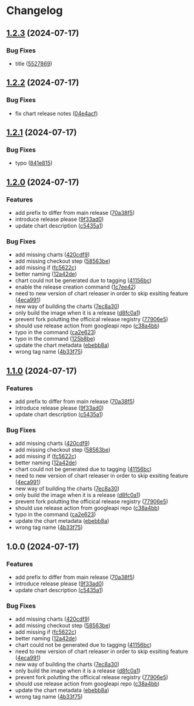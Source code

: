 # Changelog

## [1.2.3](https://github.com/iandyh/shibuya/compare/v1.2.2...v1.2.3) (2024-07-17)


### Bug Fixes

* title ([5527869](https://github.com/iandyh/shibuya/commit/55278696651236bc8bf353b1b20f109c18742d2a))

## [1.2.2](https://github.com/iandyh/shibuya/compare/v1.2.1...v1.2.2) (2024-07-17)


### Bug Fixes

* fix chart release notes ([04e4acf](https://github.com/iandyh/shibuya/commit/04e4acfd48036207ff5a609fd4d55880903b66f7))

## [1.2.1](https://github.com/iandyh/shibuya/compare/v1.2.0...v1.2.1) (2024-07-17)


### Bug Fixes

* typo ([841e815](https://github.com/iandyh/shibuya/commit/841e815092e8fc126bf8a5a30b1c6360b92e3c83))

## [1.2.0](https://github.com/iandyh/shibuya/compare/v1.1.0...v1.2.0) (2024-07-17)


### Features

* add prefix to differ from main release ([70a38f5](https://github.com/iandyh/shibuya/commit/70a38f574ad5593c78d77456b6a83f735d62f3e4))
* introduce release please ([9f33ad0](https://github.com/iandyh/shibuya/commit/9f33ad0c7c22d1063b68fc22f7746e1ce748c86f))
* update chart description ([c5435a1](https://github.com/iandyh/shibuya/commit/c5435a10d80978d5a9734bc18cfebb20ab9e4826))


### Bug Fixes

* add missing charts ([420cdf9](https://github.com/iandyh/shibuya/commit/420cdf94fa56d13b7bec7ce12dde20d14c1ffc39))
* add missing checkout step ([58563be](https://github.com/iandyh/shibuya/commit/58563beef038324e2b520540a779beb0efce4a59))
* add missing if ([fc5622c](https://github.com/iandyh/shibuya/commit/fc5622ca1a59ca3dec356039145bac5f6bf15c9c))
* better naming ([12a42de](https://github.com/iandyh/shibuya/commit/12a42de7e83c3e37f0e44a6fff923a5f59e48cfe))
* chart could not be generated due to tagging ([41156bc](https://github.com/iandyh/shibuya/commit/41156bcdc0af51fb45c866a71ce1a06f0268470e))
* enable the release creation command ([1c7ee42](https://github.com/iandyh/shibuya/commit/1c7ee42fc06096d0b2b238f9712b99a9a44793fe))
* need to new version of chart releaser in order to skip exsiting feature ([4eca991](https://github.com/iandyh/shibuya/commit/4eca9914cd20a11399a4d4251ab6847912e1baf2))
* new way of building the charts ([7ec8a30](https://github.com/iandyh/shibuya/commit/7ec8a30eeeb18799e6cf90aab9acecd5a49b03ea))
* only build the image when it is a release ([d8fc0a1](https://github.com/iandyh/shibuya/commit/d8fc0a1496f591d6c9254460010b28e3187bf5d8))
* prevent fork polutting the officical release registry ([77906e5](https://github.com/iandyh/shibuya/commit/77906e5140365321eb881d7c1edf2db1a94e1ae9))
* should use release action from googleapi repo ([c38a4bb](https://github.com/iandyh/shibuya/commit/c38a4bb2aaeb172a4d1e44296715d950724f5008))
* typo in the command ([ca2e623](https://github.com/iandyh/shibuya/commit/ca2e6235d679e0fc9c29bf2646923337d0772d56))
* typo in the command ([125b8be](https://github.com/iandyh/shibuya/commit/125b8be7c4b239723b797134d2bc93fe59fd5e1a))
* update the chart metadata ([ebebb8a](https://github.com/iandyh/shibuya/commit/ebebb8a8ebfd47bff109ef53cfea6988694c172b))
* wrong tag name ([4b33f75](https://github.com/iandyh/shibuya/commit/4b33f7506cf2863665052650b3744ec8505adf1e))

## [1.1.0](https://github.com/iandyh/shibuya/compare/v1.0.0...v1.1.0) (2024-07-17)


### Features

* add prefix to differ from main release ([70a38f5](https://github.com/iandyh/shibuya/commit/70a38f574ad5593c78d77456b6a83f735d62f3e4))
* introduce release please ([9f33ad0](https://github.com/iandyh/shibuya/commit/9f33ad0c7c22d1063b68fc22f7746e1ce748c86f))
* update chart description ([c5435a1](https://github.com/iandyh/shibuya/commit/c5435a10d80978d5a9734bc18cfebb20ab9e4826))


### Bug Fixes

* add missing charts ([420cdf9](https://github.com/iandyh/shibuya/commit/420cdf94fa56d13b7bec7ce12dde20d14c1ffc39))
* add missing checkout step ([58563be](https://github.com/iandyh/shibuya/commit/58563beef038324e2b520540a779beb0efce4a59))
* add missing if ([fc5622c](https://github.com/iandyh/shibuya/commit/fc5622ca1a59ca3dec356039145bac5f6bf15c9c))
* better naming ([12a42de](https://github.com/iandyh/shibuya/commit/12a42de7e83c3e37f0e44a6fff923a5f59e48cfe))
* chart could not be generated due to tagging ([41156bc](https://github.com/iandyh/shibuya/commit/41156bcdc0af51fb45c866a71ce1a06f0268470e))
* need to new version of chart releaser in order to skip exsiting feature ([4eca991](https://github.com/iandyh/shibuya/commit/4eca9914cd20a11399a4d4251ab6847912e1baf2))
* new way of building the charts ([7ec8a30](https://github.com/iandyh/shibuya/commit/7ec8a30eeeb18799e6cf90aab9acecd5a49b03ea))
* only build the image when it is a release ([d8fc0a1](https://github.com/iandyh/shibuya/commit/d8fc0a1496f591d6c9254460010b28e3187bf5d8))
* prevent fork polutting the officical release registry ([77906e5](https://github.com/iandyh/shibuya/commit/77906e5140365321eb881d7c1edf2db1a94e1ae9))
* should use release action from googleapi repo ([c38a4bb](https://github.com/iandyh/shibuya/commit/c38a4bb2aaeb172a4d1e44296715d950724f5008))
* typo in the command ([ca2e623](https://github.com/iandyh/shibuya/commit/ca2e6235d679e0fc9c29bf2646923337d0772d56))
* update the chart metadata ([ebebb8a](https://github.com/iandyh/shibuya/commit/ebebb8a8ebfd47bff109ef53cfea6988694c172b))
* wrong tag name ([4b33f75](https://github.com/iandyh/shibuya/commit/4b33f7506cf2863665052650b3744ec8505adf1e))

## 1.0.0 (2024-07-17)


### Features

* add prefix to differ from main release ([70a38f5](https://github.com/iandyh/shibuya/commit/70a38f574ad5593c78d77456b6a83f735d62f3e4))
* introduce release please ([9f33ad0](https://github.com/iandyh/shibuya/commit/9f33ad0c7c22d1063b68fc22f7746e1ce748c86f))
* update chart description ([c5435a1](https://github.com/iandyh/shibuya/commit/c5435a10d80978d5a9734bc18cfebb20ab9e4826))


### Bug Fixes

* add missing charts ([420cdf9](https://github.com/iandyh/shibuya/commit/420cdf94fa56d13b7bec7ce12dde20d14c1ffc39))
* add missing checkout step ([58563be](https://github.com/iandyh/shibuya/commit/58563beef038324e2b520540a779beb0efce4a59))
* add missing if ([fc5622c](https://github.com/iandyh/shibuya/commit/fc5622ca1a59ca3dec356039145bac5f6bf15c9c))
* better naming ([12a42de](https://github.com/iandyh/shibuya/commit/12a42de7e83c3e37f0e44a6fff923a5f59e48cfe))
* chart could not be generated due to tagging ([41156bc](https://github.com/iandyh/shibuya/commit/41156bcdc0af51fb45c866a71ce1a06f0268470e))
* need to new version of chart releaser in order to skip exsiting feature ([4eca991](https://github.com/iandyh/shibuya/commit/4eca9914cd20a11399a4d4251ab6847912e1baf2))
* new way of building the charts ([7ec8a30](https://github.com/iandyh/shibuya/commit/7ec8a30eeeb18799e6cf90aab9acecd5a49b03ea))
* only build the image when it is a release ([d8fc0a1](https://github.com/iandyh/shibuya/commit/d8fc0a1496f591d6c9254460010b28e3187bf5d8))
* prevent fork polutting the officical release registry ([77906e5](https://github.com/iandyh/shibuya/commit/77906e5140365321eb881d7c1edf2db1a94e1ae9))
* should use release action from googleapi repo ([c38a4bb](https://github.com/iandyh/shibuya/commit/c38a4bb2aaeb172a4d1e44296715d950724f5008))
* update the chart metadata ([ebebb8a](https://github.com/iandyh/shibuya/commit/ebebb8a8ebfd47bff109ef53cfea6988694c172b))
* wrong tag name ([4b33f75](https://github.com/iandyh/shibuya/commit/4b33f7506cf2863665052650b3744ec8505adf1e))
